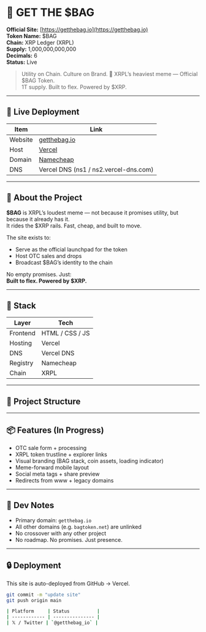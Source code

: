 # 👜 GET THE $BAG

**Official Site:** [https://getthebag.io](https://getthebag.io)  
**Token Name:** $BAG  
**Chain:** XRP Ledger (XRPL)  
**Supply:** 1,000,000,000,000  
**Decimals:** 6  
**Status:** Live

> Utility on Chain. Culture on Brand. 💼 XRPL’s heaviest meme — Official $BAG Token.  
> 1T supply. Built to flex. Powered by $XRP.

---

## 🔗 Live Deployment

| Item          | Link                              |
|---------------|-----------------------------------|
| Website       | [getthebag.io](https://getthebag.io) |
| Host          | [Vercel](https://vercel.com)      |
| Domain        | [Namecheap](https://namecheap.com) |
| DNS           | Vercel DNS (ns1 / ns2.vercel-dns.com) |

---

## 💼 About the Project

**$BAG** is XRPL’s loudest meme — not because it promises utility, but because it already has it.  
It rides the $XRP rails. Fast, cheap, and built to move.  

The site exists to:
- Serve as the official launchpad for the token  
- Host OTC sales and drops  
- Broadcast $BAG’s identity to the chain

No empty promises. Just:  
**Built to flex. Powered by $XRP.**

---

## 🧱 Stack

| Layer     | Tech           |
|-----------|----------------|
| Frontend  | HTML / CSS / JS |
| Hosting   | Vercel         |
| DNS       | Vercel DNS     |
| Registry  | Namecheap      |
| Chain     | XRPL           |

---

## 📁 Project Structure


---

## 📦 Features (In Progress)

- OTC sale form + processing  
- XRPL token trustline + explorer links  
- Visual branding (BAG stack, coin assets, loading indicator)  
- Meme-forward mobile layout  
- Social meta tags + share preview  
- Redirects from www + legacy domains

---

## 🧠 Dev Notes

- Primary domain: `getthebag.io`  
- All other domains (e.g. `bagtoken.net`) are unlinked  
- No crossover with any other project  
- No roadmap. No promises. Just presence.

---

## 🔒 Deployment

This site is auto-deployed from GitHub → Vercel.

```bash
git commit -m "update site"
git push origin main

| Platform     | Status          |
| ------------ | --------------- |
| 𝕏 / Twitter | `@getthebag_io` |
